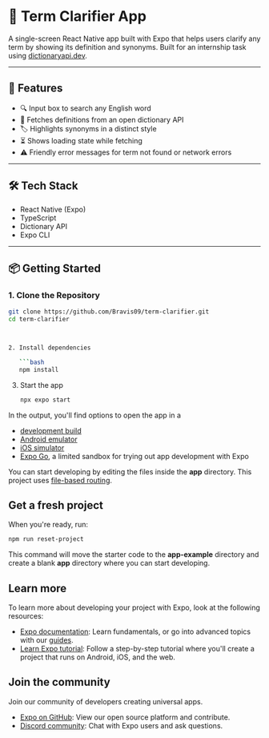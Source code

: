 # 📘 Term Clarifier App

A single-screen React Native app built with Expo that helps users clarify any term by showing its definition and synonyms. Built for an internship task using [dictionaryapi.dev](https://dictionaryapi.dev/).

---

## 🚀 Features

- 🔍 Input box to search any English word
- 📖 Fetches definitions from an open dictionary API
- 🏷️ Highlights synonyms in a distinct style
- ⏳ Shows loading state while fetching
- ⚠️ Friendly error messages for term not found or network errors

---

## 🛠️ Tech Stack

- React Native (Expo)
- TypeScript
- Dictionary API
- Expo CLI

---

## 📦 Getting Started

### 1. Clone the Repository
```bash
git clone https://github.com/Bravis09/term-clarifier.git
cd term-clarifier



2. Install dependencies

   ```bash
   npm install
   ```

3. Start the app

   ```bash
   npx expo start
   ```

In the output, you'll find options to open the app in a

- [development build](https://docs.expo.dev/develop/development-builds/introduction/)
- [Android emulator](https://docs.expo.dev/workflow/android-studio-emulator/)
- [iOS simulator](https://docs.expo.dev/workflow/ios-simulator/)
- [Expo Go](https://expo.dev/go), a limited sandbox for trying out app development with Expo

You can start developing by editing the files inside the **app** directory. This project uses [file-based routing](https://docs.expo.dev/router/introduction).

## Get a fresh project

When you're ready, run:

```bash
npm run reset-project
```

This command will move the starter code to the **app-example** directory and create a blank **app** directory where you can start developing.

## Learn more

To learn more about developing your project with Expo, look at the following resources:

- [Expo documentation](https://docs.expo.dev/): Learn fundamentals, or go into advanced topics with our [guides](https://docs.expo.dev/guides).
- [Learn Expo tutorial](https://docs.expo.dev/tutorial/introduction/): Follow a step-by-step tutorial where you'll create a project that runs on Android, iOS, and the web.

## Join the community

Join our community of developers creating universal apps.

- [Expo on GitHub](https://github.com/expo/expo): View our open source platform and contribute.
- [Discord community](https://chat.expo.dev): Chat with Expo users and ask questions.

